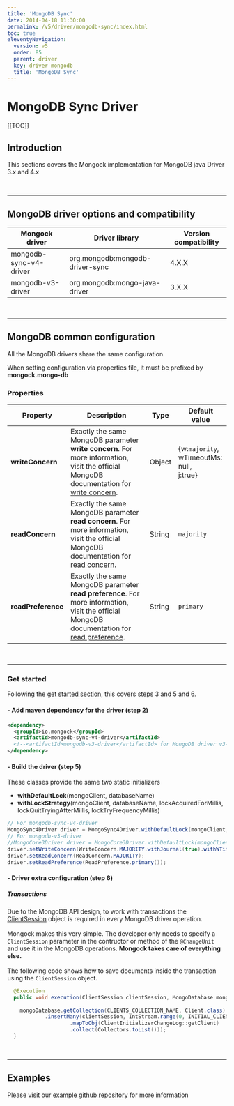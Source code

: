 ```yaml
---
title: 'MongoDB Sync' 
date: 2014-04-18 11:30:00 
permalink: /v5/driver/mongodb-sync/index.html
toc: true
eleventyNavigation:
  version: v5
  order: 85 
  parent: driver
  key: driver mongodb 
  title: 'MongoDB Sync'
---
```

<h1 class="title">MongoDB Sync Driver</h1>

[[TOC]]
## Introduction
This sections covers the Mongock implementation for MongoDB java Driver 3.x and 4.x 

<br />

-------------------------------------------

## MongoDB driver options and compatibility

|     Mongock driver      |                  Driver library              | Version compatibility |
|-------------------------|----------------------------------------------|-----------------------|
|  mongodb-sync-v4-driver |        org.mongodb:mongodb-driver-sync       | 4.X.X                 |
|   mongodb-v3-driver     |         org.mongodb:mongo-java-driver        | 3.X.X                 |

<br />

-------------------------------------------

## MongoDB common configuration
All the MongoDB drivers share the same configuration. 

<p class="tipAlt">When setting configuration via properties file, it must be prefixed by <b>mongock.mongo-db</b></p>

### Properties


| Property           | Description                                                                                  | Type                | Default value |
| -------------------|----------------------------------------------------------------------------------------------|---------------------|---------------|
| **writeConcern**   | Exactly the same MongoDB parameter **write concern**. For more information, visit the official MongoDB documentation for [write concern](https://docs.mongodb.com/manual/reference/write-concern/).  | Object      |{w:`majority`,<br />wTimeoutMs: null,<br />j:true} |  
| **readConcern**    | Exactly the same MongoDB parameter **read concern**. For more information, visit the official MongoDB documentation for [read concern](https://docs.mongodb.com/manual/reference/read-concern/).  | String      | `majority` |
| **readPreference** | Exactly the same MongoDB parameter **read preference**. For more information, visit the official MongoDB documentation for [read preference](https://docs.mongodb.com/manual/reference/read-preference/).  | String      | `primary` |

<br />

-------------------------------------------

### Get started 
Following the [get started section](/v5/get-started#steps-to-run-mongock), this covers steps 3 and 5 and 6.

#### - Add maven dependency for the driver (step 2)

```xml
<dependency>
  <groupId>io.mongock</groupId>
  <artifactId>mongodb-sync-v4-driver</artifactId>
  <!--<artifactId>mongodb-v3-driver</artifactId> for MongoDB driver v3-->
</dependency>
```

#### - Build the driver (step 5)
These classes provide the same two static initializers

- **withDefaultLock**(mongoClient, databaseName)
- **withLockStrategy**(mongoClient, databaseName, lockAcquiredForMillis, lockQuitTryingAfterMillis, lockTryFrequencyMillis)

```java
// For mongodb-sync-v4-driver
MongoSync4Driver driver = MongoSync4Driver.withDefaultLock(mongoClient, databaseName);
// For mongodb-v3-driver
//MongoCore3Driver driver = MongoCore3Driver.withDefaultLock(mongoClient, databaseName);
driver.setWriteConcern(WriteConcern.MAJORITY.withJournal(true).withWTimeout(1000, TimeUnit.MILLISECONDS));
driver.setReadConcern(ReadConcern.MAJORITY);
driver.setReadPreference(ReadPreference.primary());
```

#### - Driver extra configuration (step 6)

##### Transactions
Due to the MongoDB API design, to work with transactions the [ClientSession](https://mongodb.github.io/mongo-java-driver/4.3/apidocs/mongodb-driver-sync/com/mongodb/client/ClientSession.html) object is required in every MongoDB driver operation.
<br /><br />
Mongock makes this very simple. The developer only needs to specify a `ClientSession` parameter in the contructor or method of the `@ChangeUnit` and use it in the MongoDB operations. **Mongock takes care of everything else.**
<br /><br />
The following code shows how to save documents inside the transaction using the `ClientSession` object.
```java
  @Execution
  public void execution(ClientSession clientSession, MongoDatabase mongoDatabase) {
  
    mongoDatabase.getCollection(CLIENTS_COLLECTION_NAME, Client.class)
            .insertMany(clientSession, IntStream.range(0, INITIAL_CLIENTS)
                    .mapToObj(ClientInitializerChangeLog::getClient)
                    .collect(Collectors.toList()));
  }
```

<br />

-------------------------------------------

## Examples 
<p class="successAlt">Please visit our <a href="https://github.com/mongock/mongock-examples/tree/master/mongodb">example github repository</a> for more information</p>



